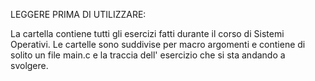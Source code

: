 LEGGERE PRIMA DI UTILIZZARE:

La cartella contiene tutti gli esercizi fatti durante il corso di Sistemi Operativi. Le cartelle sono suddivise per macro argomenti e contiene di solito un file main.c e la traccia dell' esercizio che si sta andando a svolgere.

  							
  							


